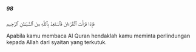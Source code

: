##### 98

<span class="ayah">فَإِذَا قَرَأْتَ ٱلْقُرْءَانَ فَٱسْتَعِذْ بِٱللَّهِ مِنَ ٱلشَّيْطَٰنِ ٱلرَّجِيمِ</span>

<span class="ayah_translation">Apabila kamu membaca Al Quran hendaklah kamu meminta perlindungan kepada Allah dari syaitan yang terkutuk.</span>
